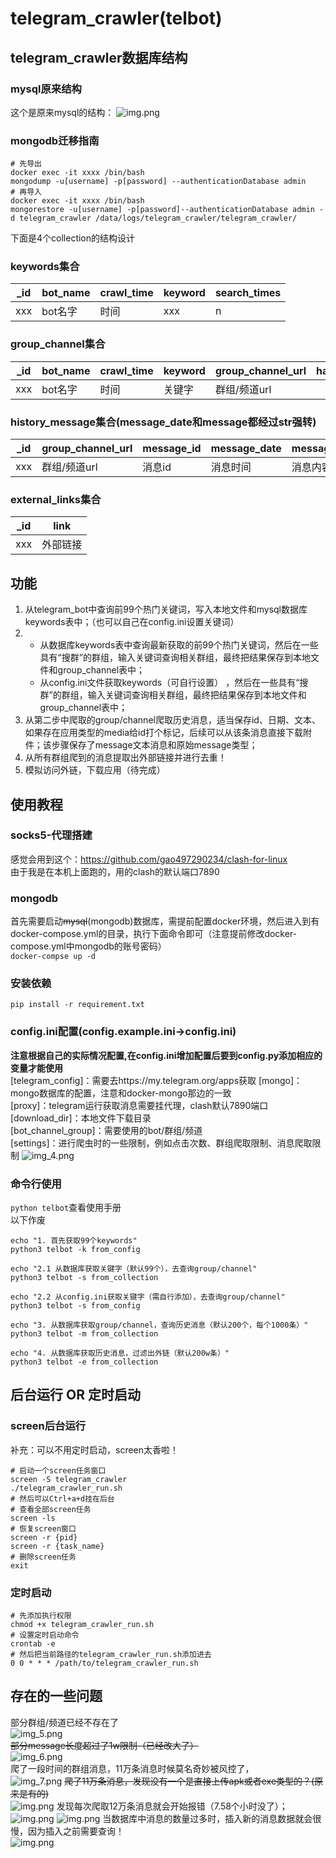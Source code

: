 # telegram_crawler(telbot)
## telegram_crawler数据库结构
### mysql原来结构
这个是原来mysql的结构：
![img.png](img/img_9.png)
### mongodb迁移指南
```shell
# 先导出
docker exec -it xxxx /bin/bash
mongodump -u[username] -p[password] --authenticationDatabase admin 
# 再导入
docker exec -it xxxx /bin/bash
mongorestore -u[username] -p[password]--authenticationDatabase admin -d telegram_crawler /data/logs/telegram_crawler/telegram_crawler/
```
下面是4个collection的结构设计
### keywords集合
| _id | bot_name | crawl_time | keyword | search_times |
|-----|----------|------------|---------|--------------|
| xxx | bot名字    | 时间         | xxx     | n            |

### group_channel集合

| _id | bot_name | crawl_time | keyword | group_channel_url | have_searched_times |
|-----|----------|------------|---------|-------------------|---------------------|
| xxx | bot名字    | 时间         | 关键字     | 群组/频道url          |                     |

### history_message集合(message_date和message都经过str强转)

| _id | group_channel_url | message_id | message_date | message_text | message | is_application_media |
|-----|-------------------|------------|--------------|--------------|---------|----------------------|
| xxx | 群组/频道url          | 消息id       | 消息时间         | 消息内容         | 消息全部    | 是否存在apk/exe类型        |

### external_links集合

| _id | link | 
|-----|------|
| xxx | 外部链接 |

## 功能
1. 从telegram_bot中查询前99个热门关键词，写入本地文件和mysql数据库keywords表中；（也可以自己在config.ini设置关键词）
2. + 从数据库keywords表中查询最新获取的前99个热门关键词，然后在一些具有“搜群”的群组，输入关键词查询相关群组，最终把结果保存到本地文件和group_channel表中；
   + 从config.ini文件获取keywords（可自行设置） ，然后在一些具有“搜群”的群组，输入关键词查询相关群组，最终把结果保存到本地文件和group_channel表中；
3. 从第二步中爬取的group/channel爬取历史消息，适当保存id、日期、文本、如果存在应用类型的media给id打个标记，后续可以从该条消息直接下载附件；该步骤保存了message文本消息和原始message类型；
4. 从所有群组爬到的消息提取出外部链接并进行去重！
5. 模拟访问外链，下载应用（待完成）


## 使用教程
### socks5-代理搭建
感觉会用到这个：https://github.com/gao497290234/clash-for-linux  
由于我是在本机上面跑的，用的clash的默认端口7890
### mongodb
首先需要启动~~mysql~~(mongodb)数据库，需提前配置docker环境，然后进入到有docker-compose.yml的目录，执行下面命令即可（注意提前修改docker-compose.yml中mongodb的账号密码）  
``docker-compse up -d``
### 安装依赖
``pip install -r requirement.txt``
### config.ini配置(config.example.ini->config.ini)
**注意根据自己的实际情况配置,在config.ini增加配置后要到config.py添加相应的变量才能使用**  
[telegram_config]：需要去https://my.telegram.org/apps获取
[mongo]：mongo数据库的配置，注意和docker-mongo那边的一致  
[proxy]：telegram运行获取消息需要挂代理，clash默认7890端口  
[download_dir]：本地文件下载目录  
[bot_channel_group]：需要使用的bot/群组/频道  
[settings]：进行爬虫时的一些限制，例如点击次数、群组爬取限制、消息爬取限制
![img_4.png](img/img_4.png)

### 命令行使用
`python telbot`查看使用手册  
以下作废
```shell
echo "1. 首先获取99个keywords"
python3 telbot -k from_config

echo "2.1 从数据库获取关键字（默认99个），去查询group/channel"
python3 telbot -s from_collection

echo "2.2 从config.ini获取关键字（需自行添加），去查询group/channel"
python3 telbot -s from_config

echo "3. 从数据库获取group/channel，查询历史消息（默认200个，每个1000条）"
python3 telbot -m from_collection

echo "4. 从数据库获取历史消息，过滤出外链（默认200w条）"
python3 telbot -e from_collection
```

## 后台运行 OR 定时启动
### screen后台运行
补充：可以不用定时启动，screen太香啦！
```shell
# 启动一个screen任务窗口
screen -S telegram_crawler
./telegram_crawler_run.sh
# 然后可以Ctrl+a+d挂在后台
# 查看全部screen任务
screen -ls
# 恢复screen窗口
screen -r {pid}
screen -r {task_name}
# 删除screen任务
exit
```
### 定时启动
```shell
# 先添加执行权限
chmod +x telegram_crawler_run.sh
# 设置定时启动命令
crontab -e
# 然后把当前路径的telegram_crawler_run.sh添加进去
0 0 * * * /path/to/telegram_crawler_run.sh
```

## 存在的一些问题
部分群组/频道已经不存在了  
![img_5.png](img/img_5.png)  
~~部分message长度超过了1w限制（已经改大了）~~  
![img_6.png](img/img_6.png)  
爬了一段时间的群组消息，11万条消息时候莫名奇妙被风控了，  
![img_7.png](img/img_7.png)
~~爬了11万条消息，发现没有一个是直接上传apk或者exe类型的？(原来是有的)~~  
![img.png](img/img_8.png)
发现每次爬取12万条消息就会开始报错（7.58个小时没了）；  
![img.png](img/img_11.png)
![img.png](img/img_10.png)
当数据库中消息的数量过多时，插入新的消息数据就会很慢，因为插入之前需要查询！  
![img.png](img/img_12.png)